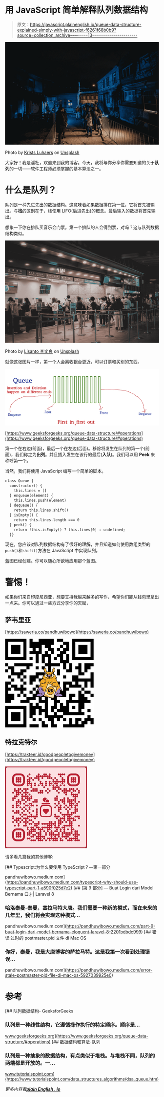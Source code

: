 # 用 JavaScript 简单解释队列数据结构

> 原文：<https://javascript.plainenglish.io/queue-data-structure-explained-simply-with-javascript-f6261f68b0b9?source=collection_archive---------13----------------------->

![](img/2f91cf9745fe6b519d4dc4b79b15d778.png)

Photo by [Krists Luhaers](https://unsplash.com/@kristsll?utm_source=medium&utm_medium=referral) on [Unsplash](https://unsplash.com?utm_source=medium&utm_medium=referral)

大家好！我是潘杜，欢迎来到我的博客。今天，我将与你分享你需要知道的关于**队列**的一切——软件工程师必须掌握的基本算法之一。

# 什么是队列？

队列是一种先进先出的数据结构。这意味着如果数据排在第一位，它将首先被输出。与**栈**的区别在于，栈使用 LIFO(后进先出)的概念。最后输入的数据将首先输出。

想象一下你在排队买音乐会门票。第一个排队的人会得到票，对吗？这与队列数据结构类似。

![](img/29300bca2a9ecbf01569345b7305bbf1.png)

Photo by [Lisanto 李奕良](https://unsplash.com/@lisanto_?utm_source=medium&utm_medium=referral) on [Unsplash](https://unsplash.com?utm_source=medium&utm_medium=referral)

就像这张图片一样，第一个人会离收银台更近，可以订票和买别的东西。

![](img/afdf2481ea58088e2c05dbc0c3496ac2.png)

[https://www.geeksforgeeks.org/queue-data-structure/#operations](https://www.geeksforgeeks.org/queue-data-structure/#operations)

第一个在右边(前面)，最后一个在左边(后面)。移除将发生在队列的第一个(前面)，我们称之为**出列**。并且插入发生在该行的最后(**入队**)。我们可以用 **Peek** 来称呼第一个。

当然，我们将使用 JavaScript 编写一个简单的脚本。

```
class Queue {
  constructor() {
    this.lines = []
  } enqueue(element) {
    this.lines.push(element)
  } dequeue() {
    return this.lines.shift()
  } isEmpty() {
    return this.lines.length === 0
  } peek() {
    return !this.isEmpty() ? this.lines[0] : undefined;
  }}
```

现在，您应该对队列数据结构有了很好的理解，并且知道如何使用数组类型的`push()`和`shift()`方法在 JavaScript 中实现队列。

蓝图已经创建。你可以随心所欲地应用那个蓝图。

# 警惕！

如果你们来自印度尼西亚，想要支持我越来越多的写作，希望你们能从钱包里拿出一点来。你可以通过一些方式分享你的天赋，

## 萨韦里亚

[https://saweria.co/pandhuwibowo](https://saweria.co/pandhuwibowo)

![](img/0089e6c52b43886c90f7f853a7b8a73b.png)

## 特拉克特尔

[https://trakteer.id/goodpeopletogivemoney](https://trakteer.id/goodpeopletogivemoney)

![](img/d26e4901a3c5106b7c99a3c8a99d74a0.png)

请多看几篇我的其他博客:

[](https://pandhuwibowo.medium.com/typescript-why-should-use-typescript-part-1-a590f025d7e2) [## Typescript:为什么要使用 TypeScript？—第一部分

pandhuwibowo.medium.com](https://pandhuwibowo.medium.com/typescript-why-should-use-typescript-part-1-a590f025d7e2) [](https://pandhuwibowo.medium.com/part-9-buat-login-dari-model-bernama-eloquent-laravel-8-2201bdbdc999) [## [第 9 部分] — Buat Login dari Model Bernama 口才| Laravel 8

### 哈洛泰曼-泰曼，塞拉马特大唐。我们需要一种新的模式，而在未来的几年里，我们将会实现这种模式…

pandhuwibowo.medium.com](https://pandhuwibowo.medium.com/part-9-buat-login-dari-model-bernama-eloquent-laravel-8-2201bdbdc999) [](https://pandhuwibowo.medium.com/error-stale-postmaster-pid-file-di-mac-os-5927039925e0) [## 错误:过时的 postmaster.pid 文件 di Mac OS

### 你好，泰曼，我是大唐博客的萨拉马特。这是我第一次看到处理错误…

pandhuwibowo.medium.com](https://pandhuwibowo.medium.com/error-stale-postmaster-pid-file-di-mac-os-5927039925e0) 

# 参考

[](https://www.geeksforgeeks.org/queue-data-structure/#operations) [## 队列数据结构- GeeksforGeeks

### 队列是一种线性结构，它遵循操作执行的特定顺序。顺序是…

www.geeksforgeeks.org](https://www.geeksforgeeks.org/queue-data-structure/#operations) [](https://www.tutorialspoint.com/data_structures_algorithms/dsa_queue.htm) [## 数据结构和算法-队列

### 队列是一种抽象的数据结构，有点类似于堆栈。与堆栈不同，队列的两端都是开放的。一…

www.tutorialspoint.com](https://www.tutorialspoint.com/data_structures_algorithms/dsa_queue.htm) 

*更多内容看*[***plain English . io***](http://plainenglish.io/)